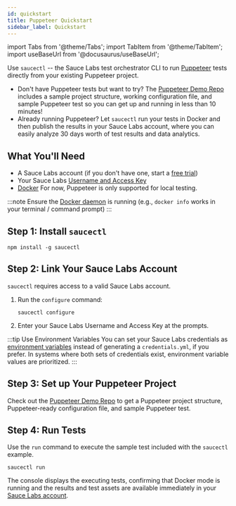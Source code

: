 ```yaml
---
id: quickstart
title: Puppeteer Quickstart
sidebar_label: Quickstart
---
```


import Tabs from '@theme/Tabs';
import TabItem from '@theme/TabItem';
import useBaseUrl from '@docusaurus/useBaseUrl';

Use `saucectl` -- the Sauce Labs test orchestrator CLI to run [Puppeteer](https://github.com/puppeteer) tests directly from your existing Puppeteer project.

* Don't have Puppeteer tests but want to try? The  [Puppeteer Demo Repo](https://github.com/saucelabs/saucectl-puppeteer-example) includes a sample project structure, working configuration file, and sample Puppeteer test so you can get up and running in less than 10 minutes!
* Already running Puppeteer? Let `saucectl` run your tests in Docker and then publish the results in your Sauce Labs account, where you can easily analyze 30 days worth of test results and data analytics.  

## What You'll Need

* A Sauce Labs account (if you don't have one, start a [free trial](https://saucelabs.com/sign-up))
* Your Sauce Labs [Username and Access Key](https://app.saucelabs.com/user-settings)
* [Docker](https://docs.docker.com/get-docker/) For now, Puppeteer is only supported for local testing.

:::note
Ensure the [Docker daemon](https://docs.docker.com/config/daemon/) is running (e.g., `docker info` works in your terminal / command prompt)
:::

## Step 1: Install `saucectl`

```
npm install -g saucectl
```

## Step 2: Link Your Sauce Labs Account

`saucectl` requires access to a valid Sauce Labs account.

1. Run the `configure` command:     
    ```
    saucectl configure
    ```
1. Enter your Sauce Labs Username and Access Key at the prompts.

:::tip Use Environment Variables
You can set your Sauce Labs credentials as [environment variables](/basics/environment-variables) instead of generating a `credentials.yml`, if you prefer. In systems where both sets of credentials exist, environment variable values are prioritized.
:::

## Step 3: Set up Your Puppeteer Project

 Check out the [Puppeteer Demo Repo](https://github.com/saucelabs/saucectl-puppeteer-example) to get a Puppeteer project structure, Puppeteer-ready configuration file, and sample Puppeteer test.

## Step 4: Run Tests

Use the `run` command to execute the sample test included with the `saucectl` example.

```
saucectl run
```

The console displays the executing tests, confirming that Docker mode is running and the results and test assets are available immediately in your [Sauce Labs account](https://app.saucelabs.com/dashboard/tests/vdc).
